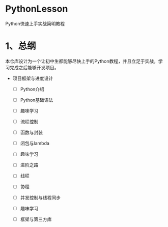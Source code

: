 # PythonLesson
Python快速上手实战简明教程

# 1、总纲
本仓库设计为一个让初中生都能够尽快上手的Python教程，并且立足于实战，学习完成之后能够开发项目。

- 项目框架与进度设计
  - [ ] Python介绍
  - [ ] Python基础语法
  - [ ] 趣味学习
  - [ ] 流程控制
  - [ ] 函数与封装
  - [ ] 闭包与lambda
  - [ ] 趣味学习
  - [ ] 进阶之路
  - [ ] 线程
  - [ ] 协程
  - [ ] 并发控制与线程同步
  - [ ] 趣味学习
  - [ ] 框架与第三方库

